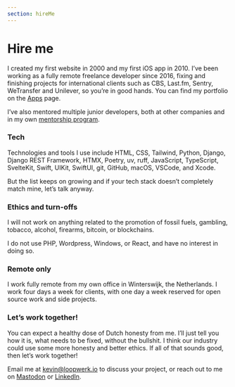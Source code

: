 ```yaml
---
section: hireMe
---
```


# Hire me

I created my first website in 2000 and my first iOS app in 2010. I’ve been working as a fully remote freelance developer since 2016, fixing and finishing projects for international clients such as CBS, Last.fm, Sentry, WeTransfer and Unilever, so you’re in good hands. You can find my portfolio on the  [Apps](/apps/) page.

I’ve also mentored multiple junior developers, both at other companies and in my own [mentorship program](/mentor/).

### Tech
Technologies and tools I use include HTML, CSS, Tailwind, Python, Django, Django REST Framework, HTMX, Poetry, uv, ruff, JavaScript, TypeScript, SvelteKit, Swift, UIKit, SwiftUI, git, GitHub, macOS, VSCode, and Xcode.

But the list keeps on growing and if your tech stack doesn’t completely match mine, let’s talk anyway.

### Ethics and turn-offs
I will not work on anything related to the promotion of fossil fuels, gambling, tobacco, alcohol, firearms, bitcoin, or blockchains.

I do not use PHP, Wordpress, Windows, or React, and have no interest in doing so.

### Remote only
I work fully remote from my own office in Winterswijk, the Netherlands. I work four days a week for clients, with one day a week reserved for open source work and side projects.

### Let’s work together!
You can expect a healthy dose of Dutch honesty from me. I’ll just tell you how it is, what needs to be fixed, without the bullshit. I think our industry could use some more honesty and better ethics. If all of that sounds good, then let’s work together!

Email me at <kevin@loopwerk.io> to discuss your project, or reach out to me on [Mastodon](https://hachyderm.io/@kevinrenskers) or [LinkedIn](https://www.linkedin.com/in/kevinrenskers/).
